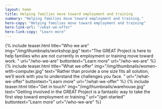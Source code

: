 ```yaml
---
layout: home
title: Helping families move toward employment and training
summary: "Helping families move toward employment and training."
hero-copy: "Helping families move toward employment and training"
hero-link-url: "/what-we-offer"
hero-link-copy: "Learn more"
---
```


<section class="band" id="projects">
<div class="container teasers-container">
{% include teaser.html title="Who we are" img="/img/thumbnails/workshop.jpg"  text="The GREAT Project is here to help families who are not currently in employment or training move toward work. " url="/who-we-are" buttontext="Learn more" url="/who-we-are" %}
{% include teaser.html title="What we offer" img="/img/thumbnails/women-with-computer.jpg"  text="Rather than provide a one size fits all solution, we’ll work with you to understand the challenges you face. " url="/what-we-offer" buttontext="Learn more" url="/what-we-offer" %}
{% include teaser.html title="Get in touch" img="/img/thumbnails/warehouse.jpg"  text="Getting involved in the GREAT Project is a fantastic way to take the first step toward employment or training." url="/get-started" buttontext="Learn more" url="/who-we-are" %}
</div>
</section>